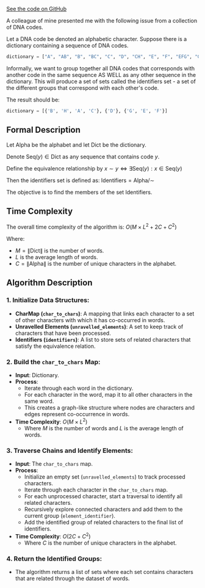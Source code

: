 [See the code on GitHub](https://github.com/c0rmac/interlink-alg)

A colleague of mine presented me with the following issue from a collection of DNA codes.

Let a DNA code be denoted an alphabetic character. Suppose there is a dictionary containing a sequence of DNA codes. 
```python 
dictionary = ["A", "AB", "B", "BC", "C", "D", "CH", "E", "F", "EFG", "G", "FG", "H"]
```
Informally, we want to group together all DNA codes that corresponds with another code in the same sequence AS WELL as any 
other sequence in the dictionary. This will produce a set of sets called the identifiers set - a set of the different groups
that correspond with each other's code.

The result should be:
```python 
dictionary = [{'B', 'H', 'A', 'C'}, {'D'}, {'G', 'E', 'F'}]
```

## Formal Description

Let $\text{Alpha}$ be the alphabet and let $\text{Dict}$ be the dictionary.

Denote $\text{Seq}(y) \in \text{Dict}$ as any sequence that contains code $y$.

Define the equivalence relationship by $x \sim y \iff \exists \text{Seq}(y) : x \in \text{Seq}(y)$

Then the identifiers set is defined as:
$\text{Identifiers} = \text{Alpha} / \sim$

The objective is to find the members of the set $\text{Identifiers}$.

## Time Complexity

The overall time complexity of the algorithm is: $O(M \times L^2 + 2C + C^2)$

Where:
- $M = \|\text{Dict}\|$ is the number of words.
- $L$ is the average length of words.
- $C=\|\text{Alpha}\|$ is the number of unique characters in the alphabet.

## Algorithm Description
### 1. Initialize Data Structures:
- **CharMap (`char_to_chars`)**: A mapping that links each character to a set of other characters with which it has co-occurred in words.
- **Unravelled Elements (`unravelled_elements`)**: A set to keep track of characters that have been processed.
- **Identifiers (`identifiers`)**: A list to store sets of related characters that satisfy the equivalence relation.

### 2. Build the `char_to_chars` Map:

- **Input**: Dictionary.
- **Process**:
  - Iterate through each word in the dictionary.
  - For each character in the word, map it to all other characters in the same word.
  - This creates a graph-like structure where nodes are characters and edges represent co-occurrence in words.
- **Time Complexity**: $O(M \times L^2)$
  - Where $M$ is the number of words and $L$ is the average length of words.

### 3. Traverse Chains and Identify Elements:

- **Input**: The `char_to_chars` map.
- **Process**:
  - Initialize an empty set (`unravelled_elements`) to track processed characters.
  - Iterate through each character in the `char_to_chars` map.
  - For each unprocessed character, start a traversal to identify all related characters.
  - Recursively explore connected characters and add them to the current group (`element_identifier`).
  - Add the identified group of related characters to the final list of identifiers.
- **Time Complexity**: $O(2C + C^2)$
  - Where $C$ is the number of unique characters in the alphabet.

### 4. Return the Identified Groups:

- The algorithm returns a list of sets where each set contains characters that are related through the dataset of words.
